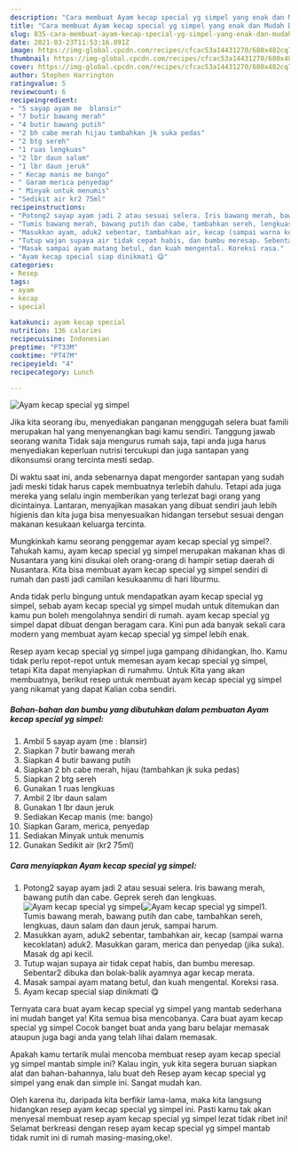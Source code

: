 ```yaml
---
description: "Cara membuat Ayam kecap special yg simpel yang enak dan Mudah Dibuat"
title: "Cara membuat Ayam kecap special yg simpel yang enak dan Mudah Dibuat"
slug: 835-cara-membuat-ayam-kecap-special-yg-simpel-yang-enak-dan-mudah-dibuat
date: 2021-03-23T11:53:16.891Z
image: https://img-global.cpcdn.com/recipes/cfcac53a14431270/680x482cq70/ayam-kecap-special-yg-simpel-foto-resep-utama.jpg
thumbnail: https://img-global.cpcdn.com/recipes/cfcac53a14431270/680x482cq70/ayam-kecap-special-yg-simpel-foto-resep-utama.jpg
cover: https://img-global.cpcdn.com/recipes/cfcac53a14431270/680x482cq70/ayam-kecap-special-yg-simpel-foto-resep-utama.jpg
author: Stephen Harrington
ratingvalue: 5
reviewcount: 6
recipeingredient:
- "5 sayap ayam me  blansir"
- "7 butir bawang merah"
- "4 butir bawang putih"
- "2 bh cabe merah hijau tambahkan jk suka pedas"
- "2 btg sereh"
- "1 ruas lengkuas"
- "2 lbr daun salam"
- "1 lbr daun jeruk"
- " Kecap manis me bango"
- " Garam merica penyedap"
- " Minyak untuk menumis"
- "Sedikit air kr2 75ml"
recipeinstructions:
- "Potong2 sayap ayam jadi 2 atau sesuai selera. Iris bawang merah, bawang putih dan cabe. Geprek sereh dan lengkuas."
- "Tumis bawang merah, bawang putih dan cabe, tambahkan sereh, lengkuas, daun salam dan daun jeruk, sampai harum."
- "Masukkan ayam, aduk2 sebentar, tambahkan air, kecap (sampai warna kecoklatan) aduk2. Masukkan garam, merica dan penyedap (jika suka). Masak dg api kecil."
- "Tutup wajan supaya air tidak cepat habis, dan bumbu meresap. Sebentar2 dibuka dan bolak-balik ayamnya agar kecap merata."
- "Masak sampai ayam matang betul, dan kuah mengental. Koreksi rasa."
- "Ayam kecap special siap dinikmati 😋"
categories:
- Resep
tags:
- ayam
- kecap
- special

katakunci: ayam kecap special 
nutrition: 136 calories
recipecuisine: Indonesian
preptime: "PT33M"
cooktime: "PT47M"
recipeyield: "4"
recipecategory: Lunch

---
```



![Ayam kecap special yg simpel](https://img-global.cpcdn.com/recipes/cfcac53a14431270/680x482cq70/ayam-kecap-special-yg-simpel-foto-resep-utama.jpg)

Jika kita seorang ibu, menyediakan panganan menggugah selera buat famili merupakan hal yang menyenangkan bagi kamu sendiri. Tanggung jawab seorang  wanita Tidak saja mengurus rumah saja, tapi anda juga harus menyediakan keperluan nutrisi tercukupi dan juga santapan yang dikonsumsi orang tercinta mesti sedap.

Di waktu  saat ini, anda sebenarnya dapat mengorder santapan yang sudah jadi meski tidak harus capek membuatnya terlebih dahulu. Tetapi ada juga mereka yang selalu ingin memberikan yang terlezat bagi orang yang dicintainya. Lantaran, menyajikan masakan yang dibuat sendiri jauh lebih higienis dan kita juga bisa menyesuaikan hidangan tersebut sesuai dengan makanan kesukaan keluarga tercinta. 



Mungkinkah kamu seorang penggemar ayam kecap special yg simpel?. Tahukah kamu, ayam kecap special yg simpel merupakan makanan khas di Nusantara yang kini disukai oleh orang-orang di hampir setiap daerah di Nusantara. Kita bisa membuat ayam kecap special yg simpel sendiri di rumah dan pasti jadi camilan kesukaanmu di hari liburmu.

Anda tidak perlu bingung untuk mendapatkan ayam kecap special yg simpel, sebab ayam kecap special yg simpel mudah untuk ditemukan dan kamu pun boleh mengolahnya sendiri di rumah. ayam kecap special yg simpel dapat dibuat dengan beragam cara. Kini pun ada banyak sekali cara modern yang membuat ayam kecap special yg simpel lebih enak.

Resep ayam kecap special yg simpel juga gampang dihidangkan, lho. Kamu tidak perlu repot-repot untuk memesan ayam kecap special yg simpel, tetapi Kita dapat menyiapkan di rumahmu. Untuk Kita yang akan membuatnya, berikut resep untuk membuat ayam kecap special yg simpel yang nikamat yang dapat Kalian coba sendiri.

<!--inarticleads1-->

##### Bahan-bahan dan bumbu yang dibutuhkan dalam pembuatan Ayam kecap special yg simpel:

1. Ambil 5 sayap ayam (me : blansir)
1. Siapkan 7 butir bawang merah
1. Siapkan 4 butir bawang putih
1. Siapkan 2 bh cabe merah, hijau (tambahkan jk suka pedas)
1. Siapkan 2 btg sereh
1. Gunakan 1 ruas lengkuas
1. Ambil 2 lbr daun salam
1. Gunakan 1 lbr daun jeruk
1. Sediakan  Kecap manis (me: bango)
1. Siapkan  Garam, merica, penyedap
1. Sediakan  Minyak untuk menumis
1. Gunakan Sedikit air (kr2 75ml)




<!--inarticleads2-->

##### Cara menyiapkan Ayam kecap special yg simpel:

1. Potong2 sayap ayam jadi 2 atau sesuai selera. Iris bawang merah, bawang putih dan cabe. Geprek sereh dan lengkuas.
<img src="https://img-global.cpcdn.com/steps/610eda436888cd77/160x128cq70/ayam-kecap-special-yg-simpel-langkah-memasak-1-foto.jpg" alt="Ayam kecap special yg simpel"><img src="https://img-global.cpcdn.com/steps/14bbe786cbde06a7/160x128cq70/ayam-kecap-special-yg-simpel-langkah-memasak-1-foto.jpg" alt="Ayam kecap special yg simpel">1. Tumis bawang merah, bawang putih dan cabe, tambahkan sereh, lengkuas, daun salam dan daun jeruk, sampai harum.
1. Masukkan ayam, aduk2 sebentar, tambahkan air, kecap (sampai warna kecoklatan) aduk2. Masukkan garam, merica dan penyedap (jika suka). Masak dg api kecil.
1. Tutup wajan supaya air tidak cepat habis, dan bumbu meresap. Sebentar2 dibuka dan bolak-balik ayamnya agar kecap merata.
1. Masak sampai ayam matang betul, dan kuah mengental. Koreksi rasa.
1. Ayam kecap special siap dinikmati 😋




Ternyata cara buat ayam kecap special yg simpel yang mantab sederhana ini mudah banget ya! Kita semua bisa mencobanya. Cara buat ayam kecap special yg simpel Cocok banget buat anda yang baru belajar memasak ataupun juga bagi anda yang telah lihai dalam memasak.

Apakah kamu tertarik mulai mencoba membuat resep ayam kecap special yg simpel mantab simple ini? Kalau ingin, yuk kita segera buruan siapkan alat dan bahan-bahannya, lalu buat deh Resep ayam kecap special yg simpel yang enak dan simple ini. Sangat mudah kan. 

Oleh karena itu, daripada kita berfikir lama-lama, maka kita langsung hidangkan resep ayam kecap special yg simpel ini. Pasti kamu tak akan menyesal membuat resep ayam kecap special yg simpel lezat tidak ribet ini! Selamat berkreasi dengan resep ayam kecap special yg simpel mantab tidak rumit ini di rumah masing-masing,oke!.

